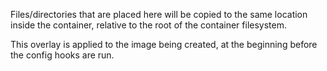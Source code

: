 Files/directories that are placed here will be copied to the same location inside the container, relative to the root of the container filesystem.

This overlay is applied to the image being created, at the beginning before the config hooks are run.
